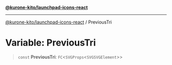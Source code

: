 [**@kurone-kito/launchpad-icons-react**](../README.md)

***

[@kurone-kito/launchpad-icons-react](../globals.md) / PreviousTri

# Variable: PreviousTri

> `const` **PreviousTri**: `FC`\<`SVGProps`\<`SVGSVGElement`\>\>
